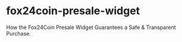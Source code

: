 # fox24coin-presale-widget
How the Fox24Coin Presale Widget Guarantees a Safe &amp; Transparent Purchase.
